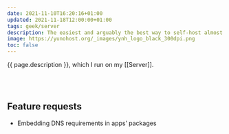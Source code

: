```yaml
---
date: 2021-11-10T16:20:16+01:00
updated: 2021-11-18T12:00:00+01:00
tags: geek/server
description: The easiest and arguably the best way to self-host almost anything
image: https://yunohost.org/_images/ynh_logo_black_300dpi.png
toc: false
---
```

{{ page.description }}, which I run on my [[Server]].

<br>
<br>

## Feature requests

- Embedding DNS requirements in apps’ packages